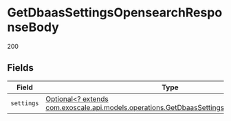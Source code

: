 # GetDbaasSettingsOpensearchResponseBody

200


## Fields

| Field                                                                                                                                                      | Type                                                                                                                                                       | Required                                                                                                                                                   | Description                                                                                                                                                |
| ---------------------------------------------------------------------------------------------------------------------------------------------------------- | ---------------------------------------------------------------------------------------------------------------------------------------------------------- | ---------------------------------------------------------------------------------------------------------------------------------------------------------- | ---------------------------------------------------------------------------------------------------------------------------------------------------------- |
| `settings`                                                                                                                                                 | [Optional<? extends com.exoscale.api.models.operations.GetDbaasSettingsOpensearchSettings>](../../models/operations/GetDbaasSettingsOpensearchSettings.md) | :heavy_minus_sign:                                                                                                                                         | N/A                                                                                                                                                        |